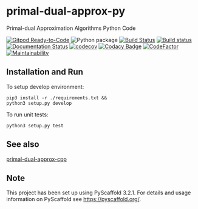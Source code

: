 primal-dual-approx-py
======================

Primal-dual Approximation Algorithms Python Code

[![Gitpod Ready-to-Code](https://img.shields.io/badge/Gitpod-Ready--to--Code-blue?logo=gitpod)](https://gitpod.io/#https://github.com/luk036/primal-dual-approx-py)
![Python package](https://github.com/luk036/primal-dual-approx-py/workflows/Python%20package/badge.svg)
[![Build Status](https://travis-ci.com/luk036/primal-dual-approx-py.svg?branch=main)](https://travis-ci.com/luk036/primal-dual-approx-py)
[![Build status](https://ci.appveyor.com/api/projects/status/5n0w9i8xsx2p5px7?svg=true)](https://ci.appveyor.com/project/luk036/primal-dual-approx-py)
[![Documentation Status](https://readthedocs.org/projects/primal-dual-approx-py/badge/?version=latest)](https://primal-dual-approx-py.readthedocs.io/en/latest/?badge=latest)
[![codecov](https://codecov.io/gh/luk036/primal-dual-approx-py/branch/main/graph/badge.svg?token=2RACXYWU6K)](https://codecov.io/gh/luk036/primal-dual-approx-py)
[![Codacy Badge](https://api.codacy.com/project/badge/Grade/1c8b47586d12409e95c7c143b1fec7e8)](https://app.codacy.com/app/luk036/primal-dual-approx-py?utm_source=github.com&utm_medium=referral&utm_content=luk036/primal-dual-approx-py&utm_campaign=Badge_Grade_Dashboard)
[![CodeFactor](https://www.codefactor.io/repository/github/luk036/primal-dual-approx-py/badge)](https://www.codefactor.io/repository/github/luk036/primal-dual-approx-py)
[![Maintainability](https://api.codeclimate.com/v1/badges/2551a7289b83520b6cac/maintainability)](https://codeclimate.com/github/luk036/primal-dual-approx-py/maintainability)

Installation and Run
--------------------

To setup develop environment:

    pip3 install -r ./requirements.txt &&
    python3 setup.py develop

To run unit tests:

    python3 setup.py test

See also
--------

[primal-dual-approx-cpp](https://github.com/luk036/primal-dual-approx-cpp)

Note
----

This project has been set up using PyScaffold 3.2.1. For details and usage
information on PyScaffold see <https://pyscaffold.org/>.
